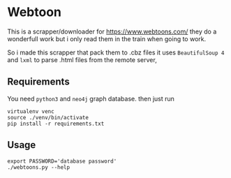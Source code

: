 # Webtoon
This is a scrapper/downloader for https://www.webtoons.com/
they do a wonderfull work but i only read them in the train when going to work.

So i made this scrapper that pack them to .cbz files
it uses `BeautifulSoup 4` and `lxml` to parse .html files from the remote server,


## Requirements
You need `python3` and `neo4j` graph database.
then just run

```shell
virtualenv venc
source ./venv/bin/activate
pip install -r requirements.txt
```

## Usage
```shell
export PASSWORD='database password'
./webtoons.py --help
```

